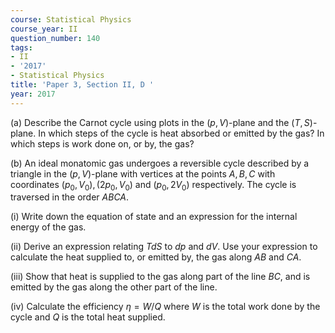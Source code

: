```yaml
---
course: Statistical Physics
course_year: II
question_number: 140
tags:
- II
- '2017'
- Statistical Physics
title: 'Paper 3, Section II, D '
year: 2017
---
```




(a) Describe the Carnot cycle using plots in the $(p, V)$-plane and the $(T, S)$-plane. In which steps of the cycle is heat absorbed or emitted by the gas? In which steps is work done on, or by, the gas?

(b) An ideal monatomic gas undergoes a reversible cycle described by a triangle in the $(p, V)$-plane with vertices at the points $A, B, C$ with coordinates $\left(p_{0}, V_{0}\right),\left(2 p_{0}, V_{0}\right)$ and $\left(p_{0}, 2 V_{0}\right)$ respectively. The cycle is traversed in the order $A B C A$.

(i) Write down the equation of state and an expression for the internal energy of the gas.

(ii) Derive an expression relating $T d S$ to $d p$ and $d V$. Use your expression to calculate the heat supplied to, or emitted by, the gas along $A B$ and $C A$.

(iii) Show that heat is supplied to the gas along part of the line $B C$, and is emitted by the gas along the other part of the line.

(iv) Calculate the efficiency $\eta=W / Q$ where $W$ is the total work done by the cycle and $Q$ is the total heat supplied.